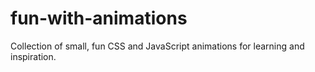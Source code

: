 # fun-with-animations
Collection of small, fun CSS and JavaScript animations for learning and inspiration.
